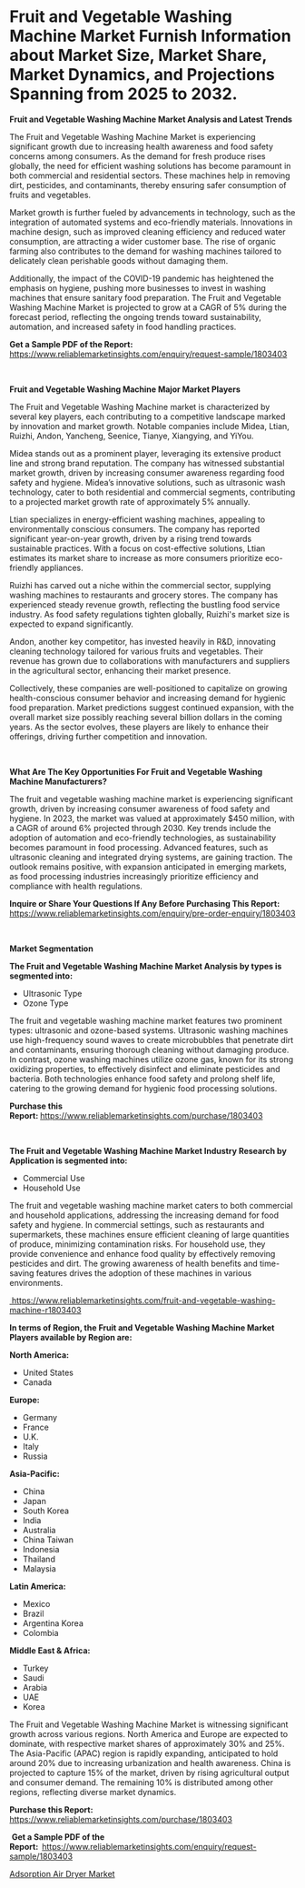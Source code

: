 <p><h1>Fruit and Vegetable Washing Machine Market Furnish Information about Market Size, Market Share, Market Dynamics, and Projections Spanning from 2025 to 2032.</h1></p><p><strong>Fruit and Vegetable Washing Machine Market Analysis and Latest Trends</strong></p>
<p><p>The Fruit and Vegetable Washing Machine Market is experiencing significant growth due to increasing health awareness and food safety concerns among consumers. As the demand for fresh produce rises globally, the need for efficient washing solutions has become paramount in both commercial and residential sectors. These machines help in removing dirt, pesticides, and contaminants, thereby ensuring safer consumption of fruits and vegetables.</p><p>Market growth is further fueled by advancements in technology, such as the integration of automated systems and eco-friendly materials. Innovations in machine design, such as improved cleaning efficiency and reduced water consumption, are attracting a wider customer base. The rise of organic farming also contributes to the demand for washing machines tailored to delicately clean perishable goods without damaging them.</p><p>Additionally, the impact of the COVID-19 pandemic has heightened the emphasis on hygiene, pushing more businesses to invest in washing machines that ensure sanitary food preparation. The Fruit and Vegetable Washing Machine Market is projected to grow at a CAGR of 5% during the forecast period, reflecting the ongoing trends toward sustainability, automation, and increased safety in food handling practices.</p></p>
<p><strong>Get a Sample PDF of the Report:&nbsp;</strong> <a href="https://www.reliablemarketinsights.com/enquiry/request-sample/1803403?utm_campaign=2281&utm_medium=2&utm_source=Github&utm_content=ia&utm_term=19022025&utm_id=fruit-and-vegetable-washing-machine">https://www.reliablemarketinsights.com/enquiry/request-sample/1803403</a></p>
<p>&nbsp;</p>
<p><strong>Fruit and Vegetable Washing Machine Major Market Players</strong></p>
<p><p>The Fruit and Vegetable Washing Machine market is characterized by several key players, each contributing to a competitive landscape marked by innovation and market growth. Notable companies include Midea, Ltian, Ruizhi, Andon, Yancheng, Seenice, Tianye, Xiangying, and YiYou.</p><p>Midea stands out as a prominent player, leveraging its extensive product line and strong brand reputation. The company has witnessed substantial market growth, driven by increasing consumer awareness regarding food safety and hygiene. Midea’s innovative solutions, such as ultrasonic wash technology, cater to both residential and commercial segments, contributing to a projected market growth rate of approximately 5% annually.</p><p>Ltian specializes in energy-efficient washing machines, appealing to environmentally conscious consumers. The company has reported significant year-on-year growth, driven by a rising trend towards sustainable practices. With a focus on cost-effective solutions, Ltian estimates its market share to increase as more consumers prioritize eco-friendly appliances.</p><p>Ruizhi has carved out a niche within the commercial sector, supplying washing machines to restaurants and grocery stores. The company has experienced steady revenue growth, reflecting the bustling food service industry. As food safety regulations tighten globally, Ruizhi's market size is expected to expand significantly.</p><p>Andon, another key competitor, has invested heavily in R&D, innovating cleaning technology tailored for various fruits and vegetables. Their revenue has grown due to collaborations with manufacturers and suppliers in the agricultural sector, enhancing their market presence.</p><p>Collectively, these companies are well-positioned to capitalize on growing health-conscious consumer behavior and increasing demand for hygienic food preparation. Market predictions suggest continued expansion, with the overall market size possibly reaching several billion dollars in the coming years. As the sector evolves, these players are likely to enhance their offerings, driving further competition and innovation.</p></p>
<p>&nbsp;</p>
<p><strong>What Are The Key Opportunities For Fruit and Vegetable Washing Machine Manufacturers?</strong></p>
<p><p>The fruit and vegetable washing machine market is experiencing significant growth, driven by increasing consumer awareness of food safety and hygiene. In 2023, the market was valued at approximately $450 million, with a CAGR of around 6% projected through 2030. Key trends include the adoption of automation and eco-friendly technologies, as sustainability becomes paramount in food processing. Advanced features, such as ultrasonic cleaning and integrated drying systems, are gaining traction. The outlook remains positive, with expansion anticipated in emerging markets, as food processing industries increasingly prioritize efficiency and compliance with health regulations.</p></p>
<p><strong>Inquire or Share Your Questions If Any Before Purchasing This Report:</strong> <a href="https://www.reliablemarketinsights.com/enquiry/pre-order-enquiry/1803403?utm_campaign=2281&utm_medium=2&utm_source=Github&utm_content=ia&utm_term=19022025&utm_id=fruit-and-vegetable-washing-machine">https://www.reliablemarketinsights.com/enquiry/pre-order-enquiry/1803403</a></p>
<p>&nbsp;</p>
<p><strong>Market Segmentation</strong></p>
<p><strong>The Fruit and Vegetable Washing Machine Market Analysis by types is segmented into:</strong></p>
<p><ul><li>Ultrasonic Type</li><li>Ozone Type</li></ul></p>
<p><p>The fruit and vegetable washing machine market features two prominent types: ultrasonic and ozone-based systems. Ultrasonic washing machines use high-frequency sound waves to create microbubbles that penetrate dirt and contaminants, ensuring thorough cleaning without damaging produce. In contrast, ozone washing machines utilize ozone gas, known for its strong oxidizing properties, to effectively disinfect and eliminate pesticides and bacteria. Both technologies enhance food safety and prolong shelf life, catering to the growing demand for hygienic food processing solutions.</p></p>
<p><strong>Purchase this Report:&nbsp;</strong><a href="https://www.reliablemarketinsights.com/purchase/1803403?utm_campaign=2281&utm_medium=2&utm_source=Github&utm_content=ia&utm_term=19022025&utm_id=fruit-and-vegetable-washing-machine">https://www.reliablemarketinsights.com/purchase/1803403</a></p>
<p>&nbsp;</p>
<p><strong>The Fruit and Vegetable Washing Machine Market Industry Research by Application is segmented into:</strong></p>
<p><ul><li>Commercial Use</li><li>Household Use</li></ul></p>
<p><p>The fruit and vegetable washing machine market caters to both commercial and household applications, addressing the increasing demand for food safety and hygiene. In commercial settings, such as restaurants and supermarkets, these machines ensure efficient cleaning of large quantities of produce, minimizing contamination risks. For household use, they provide convenience and enhance food quality by effectively removing pesticides and dirt. The growing awareness of health benefits and time-saving features drives the adoption of these machines in various environments.</p></p>
<p><a href="https://www.reliablemarketinsights.com/fruit-and-vegetable-washing-machine-r1803403?utm_campaign=2281&utm_medium=2&utm_source=Github&utm_content=ia&utm_term=19022025&utm_id=fruit-and-vegetable-washing-machine">&nbsp;https://www.reliablemarketinsights.com/fruit-and-vegetable-washing-machine-r1803403</a></p>
<p><strong>In terms of Region, the Fruit and Vegetable Washing Machine Market Players available by Region are:</strong></p>
<p>
    <p> <strong> North America: </strong>
        <ul>
            <li>United States</li>
            <li>Canada</li>
        </ul>
        </p> 
    <p> <strong> Europe: </strong>
        <ul>
            <li>Germany</li>
            <li>France</li>
            <li>U.K.</li>
            <li>Italy</li>
            <li>Russia</li>
        </ul>
        </p> 
    <p> <strong> Asia-Pacific: </strong>
        <ul>
            <li>China</li>
            <li>Japan</li>
            <li>South Korea</li>
            <li>India</li>
            <li>Australia</li>
            <li>China Taiwan</li>
            <li>Indonesia</li>
            <li>Thailand</li>
            <li>Malaysia</li>
        </ul>
        </p> 
    <p> <strong> Latin America: </strong>
        <ul>
            <li>Mexico</li>
            <li>Brazil</li>
            <li>Argentina Korea</li>
            <li>Colombia</li>
        </ul>
        </p> 
    <p> <strong> Middle East & Africa: </strong>
        <ul>
            <li>Turkey</li>
            <li>Saudi</li>
            <li>Arabia</li>
            <li>UAE</li>
            <li>Korea</li>
        </ul>
    </p>
    </p>
<p><p>The Fruit and Vegetable Washing Machine Market is witnessing significant growth across various regions. North America and Europe are expected to dominate, with respective market shares of approximately 30% and 25%. The Asia-Pacific (APAC) region is rapidly expanding, anticipated to hold around 20% due to increasing urbanization and health awareness. China is projected to capture 15% of the market, driven by rising agricultural output and consumer demand. The remaining 10% is distributed among other regions, reflecting diverse market dynamics.</p></p>
<p><strong>Purchase this Report: </strong><a href="https://www.reliablemarketinsights.com/purchase/1803403?utm_campaign=2281&utm_medium=2&utm_source=Github&utm_content=ia&utm_term=19022025&utm_id=fruit-and-vegetable-washing-machine">https://www.reliablemarketinsights.com/purchase/1803403</a></p>
<p>&nbsp;<strong>Get a Sample PDF of the Report:&nbsp;&nbsp;</strong><a href="https://www.reliablemarketinsights.com/enquiry/request-sample/1803403?utm_campaign=2281&utm_medium=2&utm_source=Github&utm_content=ia&utm_term=19022025&utm_id=fruit-and-vegetable-washing-machine">https://www.reliablemarketinsights.com/enquiry/request-sample/1803403</a></p>
<p><strong></strong></p>
<p><p><a href="https://github.com/chungwimbu4/Market-Research-Report-List-1/blob/main/adsorption-air-dryer-market.md?utm_campaign=2281&utm_medium=2&utm_source=Github&utm_content=ia&utm_term=19022025&utm_id=fruit-and-vegetable-washing-machine">Adsorption Air Dryer Market</a></p></p>